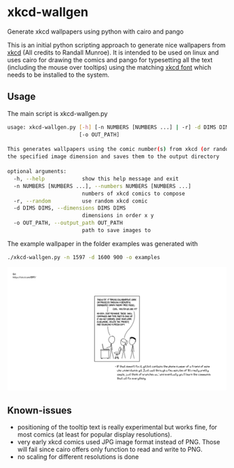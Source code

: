 xkcd-wallgen
============

Generate xkcd wallpapers using python with cairo and pango

This is an initial python scripting approach to generate nice wallpapers from [xkcd](http://www.xkcd.com) (All credits to Randall Munroe).
It is intended to be used on linux and uses cairo for drawing the comics and pango for typesetting all the text (including the mouse over tooltips) using the matching [xkcd font](https://github.com/ipython/xkcd-font) which needs to be installed to the system.

Usage
-----
The main script is xkcd-wallgen.py
```bash
usage: xkcd-wallgen.py [-h] [-n NUMBERS [NUMBERS ...] | -r] -d DIMS DIMS
                       [-o OUT_PATH]

This generates wallpapers using the comic number(s) from xkcd (or random) for
the specified image dimension and saves them to the output directory

optional arguments:
  -h, --help            show this help message and exit
  -n NUMBERS [NUMBERS ...], --numbers NUMBERS [NUMBERS ...]
                        numbers of xkcd comics to compose
  -r, --random          use random xkcd comic
  -d DIMS DIMS, --dimensions DIMS DIMS
                        dimensions in order x y
  -o OUT_PATH, --output_path OUT_PATH
                        path to save images to
```
The example wallpaper in the folder examples was generated with
```bash
./xkcd-wallgen.py -n 1597 -d 1600 900 -o examples
```
<kbd>
  <img src="https://github.com/pklip/xkcd-wallgen/raw/master/examples/xkcd1597_1600x900.png">
</kbd>

Known-issues
------------
* positioning of the tooltip text is really experimental but works fine, for most comics (at least for popular display resolutions).
* very early xkcd comics used JPG image format instead of PNG. Those will fail since cairo offers only function to read and write to PNG.
* no scaling for different resolutions is done

